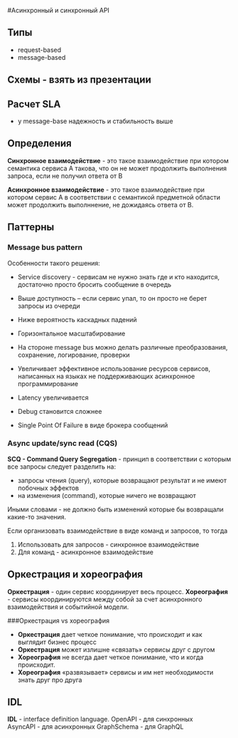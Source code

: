 #Асинхронный и синхронный API

## Типы
- request-based
- message-based

## Схемы - взять из презентации

## Расчет SLA
- у message-base надежность и стабильность выше

## Определения
**Синхронное взаимодействие** - это такое взаимодействие при котором семантика сервиса A такова, 
что он не может продолжить выполнения запроса, если не получил ответа от B

**Асинхронное взаимодействие** - это такое взаимодействие при котором сервис A в соответствии 
с семантикой предметной области может продолжить выполннение, не дожидаясь ответа от B.

## Паттерны
### Message bus pattern
Особенности такого решения:
- Service discovery - сервисам не нужно знать где и кто
находится, достаточно просто бросить сообщение в
очередь
- Выше доступность – если сервис упал, то он просто не
берет запросы из очереди
- Ниже вероятность каскадных падений
- Горизонтальное масштабирование
- На стороне message bus можно делать различные
преобразования, сохранение, логирование, проверки
- Увеличивает эффективное использование ресурсов
сервисов, написанных на языках не поддерживающих
асинхронное программирование  
  

- Latency увеличивается
- Debug становится сложнее
- Single Point Of Failure в виде брокера сообщений

### Async update/sync read (CQS)
**SCQ - Command Query Segregation** - принцип в соответствии с которым все запросы следует разделить на:
- запросы чтения (query), которые возвращают результат и не имеют побочных эффектов
- на изменения (command), которые ничего не возвращают

Иными словами - не должно быть изменений которые бы возвращали какие-то значения.  

Если организовать взаимодействие в виде команд и запросов, то тогда
1) Использовать для запросов - синхронное взаимодействие
2) Для команд - асинхронное взаимодействие

## Оркестрация и хореография
**Оркестрация** - один сервис координирует весь процесс.
**Хореография** - сервисы координируются между собой за счет асинхронного взаимодействия и событийной модели.

###Оркестрация vs хореография
- **Оркестрация** дает четкое понимание, что происходит и как выглядит бизнес процесс
- **Оркестрация** может излишне «связать» сервисы друг с другом
- **Хореография** не всегда дает четкое понимание, что и когда происходит.
- **Хореография** «развязывает» сервисы и им нет необходимости знать друг про друга
  
## IDL
**IDL** - interface definition language.
OpenAPI - для синхронных   
AsyncAPI - для асинхронных
GraphSchema - для GraphQL


